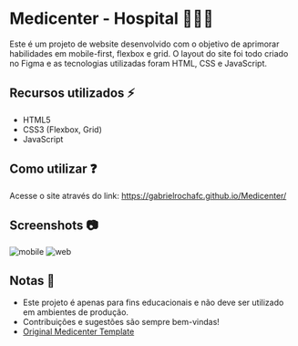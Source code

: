 # Medicenter - Hospital 👨‍⚕️🏥

Este é um projeto de website desenvolvido com o objetivo de aprimorar habilidades em mobile-first, flexbox e grid. O layout do site foi todo criado no Figma e as tecnologias utilizadas foram HTML, CSS e JavaScript.

## Recursos utilizados ⚡
- HTML5
- CSS3 (Flexbox, Grid)
- JavaScript

## Como utilizar ❓
Acesse o site através do link: https://gabrielrochafc.github.io/Medicenter/

## Screenshots 📷
![mobile](https://user-images.githubusercontent.com/117742200/222860952-ea756311-e4cf-4194-ba65-f7bfeeb36b09.png)
![web](https://user-images.githubusercontent.com/117742200/222862242-2ce76f0d-1f97-4ff5-a640-22cfde518421.png)


## Notas 📝
- Este projeto é apenas para fins educacionais e não deve ser utilizado em ambientes de produção.
- Contribuições e sugestões são sempre bem-vindas!
- [Original Medicenter Template](https://themeforest.net/item/medicenter-responsive-medical-health-template/4000598)
